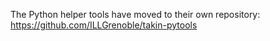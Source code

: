 The Python helper tools have moved to their own repository:
https://github.com/ILLGrenoble/takin-pytools
